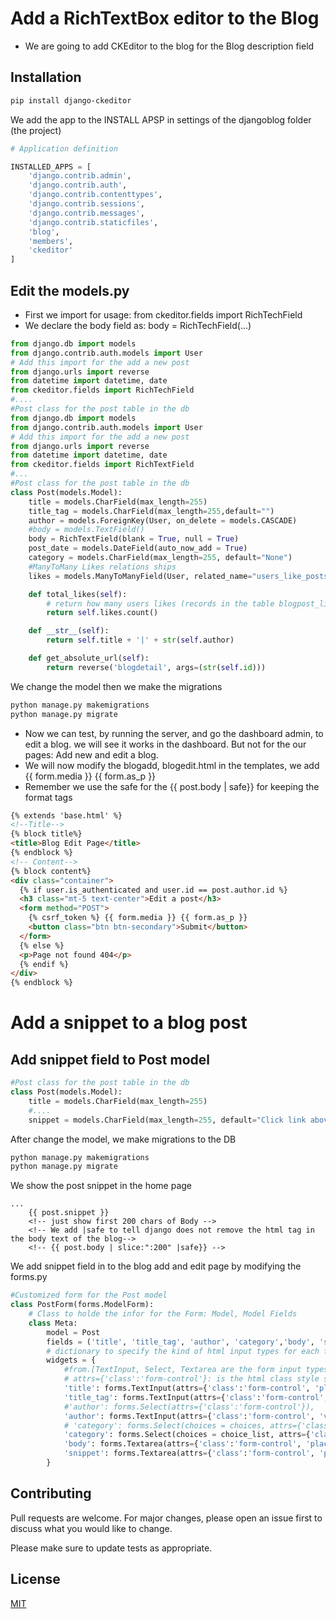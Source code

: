 # Add a RichTextBox editor to the Blog

- We are going to add CKEditor to the blog for the Blog description field

## Installation

```bash
pip install django-ckeditor
```
We add the app to the INSTALL APSP in settings of the djangoblog folder (the project)
```python
# Application definition

INSTALLED_APPS = [
    'django.contrib.admin',
    'django.contrib.auth',
    'django.contrib.contenttypes',
    'django.contrib.sessions',
    'django.contrib.messages',
    'django.contrib.staticfiles',
    'blog',
    'members',
    'ckeditor'
]
```
## Edit the models.py
- First we import for usage: from ckeditor.fields import RichTechField
- We declare the body field as: body = RichTechField(...)
```python
from django.db import models
from django.contrib.auth.models import User
# Add this import for the add a new post 
from django.urls import reverse
from datetime import datetime, date
from ckeditor.fields import RichTechField
#....
#Post class for the post table in the db
from django.db import models
from django.contrib.auth.models import User
# Add this import for the add a new post 
from django.urls import reverse
from datetime import datetime, date
from ckeditor.fields import RichTextField
#...
#Post class for the post table in the db
class Post(models.Model):
    title = models.CharField(max_length=255)
    title_tag = models.CharField(max_length=255,default="")
    author = models.ForeignKey(User, on_delete = models.CASCADE)
    #body = models.TextField()
    body = RichTextField(blank = True, null = True)
    post_date = models.DateField(auto_now_add = True)
    category = models.CharField(max_length=255, default="None")
    #ManyToMany Likes relations ships
    likes = models.ManyToManyField(User, related_name="users_like_posts")

    def total_likes(self):
        # return how many users likes (records in the table blogpost_likes for this post id only)
        return self.likes.count()

    def __str__(self):
        return self.title + '|' + str(self.author)

    def get_absolute_url(self):
        return reverse('blogdetail', args=(str(self.id)))
```
We change the model then we make the migrations
```bash
python manage.py makemigrations
python manage.py migrate
```
- Now we can test, by running the server, and go the dashboard admin, to edit a blog. we will see it works in the dashboard. But not for the our pages: Add new and edit a blog.
- We will now modify the blogadd, blogedit.html in the templates, we add  {{ form.media }} {{ form.as_p }}
- Remember we use the safe for the {{ post.body | safe}} for keeping the format tags
```html
{% extends 'base.html' %}
<!--Title-->
{% block title%}
<title>Blog Edit Page</title>
{% endblock %}
<!-- Content-->
{% block content%}
<div class="container">
  {% if user.is_authenticated and user.id == post.author.id %}
  <h3 class="mt-5 text-center">Edit a post</h3>
  <form method="POST">
    {% csrf_token %} {{ form.media }} {{ form.as_p }}
    <button class="btn btn-secondary">Submit</button>
  </form>
  {% else %}
  <p>Page not found 404</p>
  {% endif %}
</div>
{% endblock %}

```
# Add a snippet to a blog post
## Add snippet field to Post model
```python
#Post class for the post table in the db
class Post(models.Model):
    title = models.CharField(max_length=255)
    #....
    snippet = models.CharField(max_length=255, default="Click link above to read full text")
```
After change the model, we make migrations to the DB
```bash
python manage.py makemigrations
python manage.py migrate
```
We show the post snippet in the home page
```
...
    {{ post.snippet }}
    <!-- just show first 200 chars of Body -->
    <!-- We add |safe to tell django does not remove the html tag in the body text of the blog-->
    <!-- {{ post.body | slice:":200" |safe}} -->
```
We add snippet field in to the blog add and edit page by modifying the forms.py
```python
#Customized form for the Post model
class PostForm(forms.ModelForm):
    # Class to holde the infor for the Form: Model, Model Fields
    class Meta:
        model = Post 
        fields = ('title', 'title_tag', 'author', 'category','body', 'snippet')
        # dictionary to specify the kind of html input types for each fields
        widgets = {
            #from.[TextInput, Select, Textarea are the form input types]
            # attrs={'class':'form-control'}: is the html class style sheet from bootstrap
            'title': forms.TextInput(attrs={'class':'form-control', 'placeholder':'Blog Title'}),
            'title_tag': forms.TextInput(attrs={'class':'form-control', 'placeholder':'Blog Tag'}),
            #'author': forms.Select(attrs={'class':'form-control'}),
            'author': forms.TextInput(attrs={'class':'form-control', 'value':'', 'id':'authorid', 'type':'hidden'}),
            # 'category': forms.Select(choices = choices, attrs={'class':'form-control'}),
            'category': forms.Select(choices = choice_list, attrs={'class':'form-control'}),
            'body': forms.Textarea(attrs={'class':'form-control', 'placeholder':'Blog Body for long text'}),
            'snippet': forms.Textarea(attrs={'class':'form-control', 'placeholder':'Post snippet'})
        }

```

## Contributing
Pull requests are welcome. For major changes, please open an issue first to discuss what you would like to change.

Please make sure to update tests as appropriate.

## License
[MIT](https://choosealicense.com/licenses/mit/)
